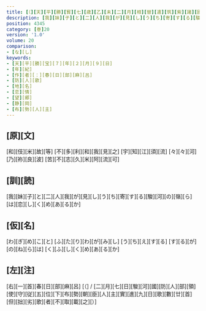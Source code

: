 ```yaml
---
title: [（][天][平][勝][寳][七][歳][乙][未][二][月][相][替][遣][筑][紫][諸][國][防][人][等][歌][）]
description: [我][妹][子][と][二][人][我][が][見][し][う][ち][寄][す][る][駿][河][の][嶺][ら][は][恋][し][く][め][あ][る][か]
position: 4345
category: [巻]20
version: '1.0'
volume: 20
comparison:
- [な][し]
keywords:
- [天][平][勝][宝][７][年][２][月][９][日]
- [年][紀]
- [作][者][：][春][日][部][麻][呂]
- [防][人][歌]
- [地][名]
- [恋][情]
- [望][郷]
- [静][岡]
- [布][勢][人][主]
---
```


## [原][文]

[和][伎][米][故][等] [不][多][利][和][我][見][之] [宇][知][江][須][流] [々][々][河][乃][祢][良][波] [苦][不][志][久][米][阿][流][可]

## [訓][読]

[我][妹][子][と][二][人][我][が][見][し][う][ち][寄][す][る][駿][河][の][嶺][ら][は][恋][し][く][め][あ][る][か]

## [仮][名]

[わ][ぎ][め][こ][と] [ふ][た][り][わ][が][み][し] [う][ち][え][す][る] [す][る][が][の][ね][ら][は] [く][ふ][し][く][め][あ][る][か]

## [左][注]

[右][一][首][春][日][部][麻][呂] [（] / [二][月][七][日][駿][河][國][防][人][部][領][使][守][従][五][位][下][布][勢][朝][臣][人][主][實][進][九][日][歌][數][廿][首] [但][拙][劣][歌][者][不][取][載][之][）]
